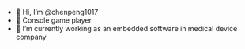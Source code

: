 - 👋 Hi, I’m @chenpeng1017
- 👀 Console game player
- 🌱 I’m currently working as an embedded software in medical device company


